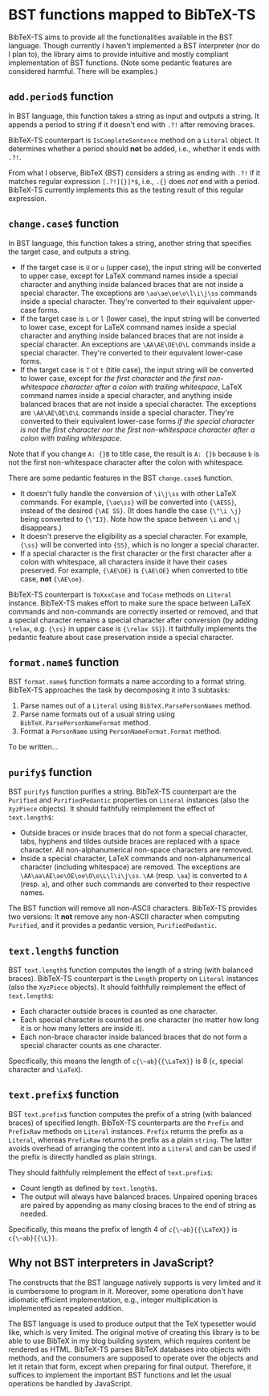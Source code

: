 # BST functions mapped to BibTeX-TS

BibTeX-TS aims to provide all the functionalities available in the BST language. Though currently I haven't implemented a BST interpreter (nor do I plan to), the library aims to provide intuitive and mostly compliant implementation of BST functions. (Note some pedantic features are considered harmful. There will be examples.)

## `add.period$` function

In BST language, this function takes a string as input and outputs a string. It appends a period to string if it doesn't end with `.?!` after removing braces.

BibTeX-TS counterpart is `IsCompleteSentence` method on a `Literal` object. It determines whether a period should **not** be added, i.e., whether it ends with `.?!`.

From what I observe, BibTeX (BST) considers a string as ending with `.?!` if it matches regular expression `[.?!][}]*$`, i.e., `.{}` does *not* end with a period. BibTeX-TS currently implements this as the testing result of this regular expression.

## `change.case$` function

In BST language, this function takes a string, another string that specifies the target case, and outputs a string.

- If the target case is `U` or `u` (upper case), the input string will be converted to upper case, except for LaTeX command names inside a special character and anything inside balanced braces that are not inside a special character. The exceptions are `\aa\ae\oe\o\l\i\j\ss` commands inside a special character. They're converted to their equivalent upper-case forms.
- If the target case is `L` or `l` (lower case), the input string will be converted to lower case, except for LaTeX command names inside a special character and anything inside balanced braces that are not inside a special character. An exceptions are `\AA\AE\OE\O\L` commands inside a special character. They're converted to their equivalent lower-case forms.
- If the target case is `T` ot `t` (title case), the input string will be converted to lower case, except for *the first character* and *the first non-whitespace character after a colon with trailing whitespace*, LaTeX command names inside a special character, and anything inside balanced braces that are not inside a special character. The exceptions are `\AA\AE\OE\O\L` commands inside a special character. They're converted to their equivalent lower-case forms *if the special character is not the first character nor the first non-whitespace character after a colon with trailing whitespace*.

Note that if you change `A: {}B` to title case, the result is `A: {}b` because `b` is not the first non-whitespace character after the colon with whitespace.

There are some pedantic features in the BST `change.case$` function.

- It doesn't fully handle the conversion of `\i\j\ss` with other LaTeX commands. For example, `{\ae\ss}` will be converted into `{\AESS}`, instead of the desired `{\AE SS}`. (It does handle the case `{\"\i \j}` being converted to `{\"IJ}`. Note how the space between `\i` and `\j` disappears.)
- It doesn't preserve the eligibility as a special character. For example, `{\ss}` will be converted into `{SS}`, which is no longer a special character.
- If a special character is the first character or the first character after a colon with whitespace, all characters inside it have their cases preserved. For example, `{\AE\OE}` is `{\AE\OE}` when converted to title case, **not** `{\AE\oe}`.

BibTeX-TS counterpart is `ToXxxCase` and `ToCase` methods on `Literal` instance. BibTeX-TS makes effort to make sure the space between LaTeX commands and non-commands are correctly inserted or removed, and that a special character remains a special character after conversion (by adding `\relax`, e.g. `{\ss}` in upper case is `{\relax SS}`). It faithfully implements the pedantic feature about case preservation inside a special character.

## `format.name$` function

BST `format.name$` function formats a name according to a format string. BibTeX-TS approaches the task by decomposing it into 3 subtasks:

1. Parse names out of a `Literal` using `BibTeX.ParsePersonNames` method.
2. Parse name formats out of a usual string using `BibTeX.ParsePersonNameFormat` method.
3. Format a `PersonName` using `PersonNameFormat.Format` method.

To be written...

## `purify$` function

BST `purify$` function purifies a string. BibTeX-TS counterpart are the `Purified` and `PurifiedPedantic` properties on `Literal` instances (also the `XyzPiece` objects). It should faithfully reimplement the effect of `text.length$`:

- Outside braces or inside braces that do not form a special character, tabs, hyphens and tildes outside braces are replaced with a space character. All non-alphanumerical non-space characters are removed.
- Inside a special character, LaTeX commands and non-alphanumerical character (including whitespace) are removed. The exceptions are `\AA\aa\AE\ae\OE\oe\O\o\L\l\i\j\ss`. `\AA` (resp. `\aa`) is converted to `A` (resp. `a`), and other such commands are converted to their respective names.

The BST function will remove all non-ASCII characters. BibTeX-TS provides two versions: It **not** remove any non-ASCII character when computing `Purified`, and it provides a pedantic version, `PurifiedPedantic`.

## `text.length$` function

BST `text.length$` function computes the length of a string (with balanced braces). BibTeX-TS counterpart is the `Length` property on `Literal` instances (also the `XyzPiece` objects). It should faithfully reimplement the effect of `text.length$`:

- Each character outside braces is counted as one character.
- Each special character is counted as one character (no matter how long it is or how many letters are inside it).
- Each non-brace character inside balanced braces that do not form a special character counts as one character.

Specifically, this means the length of `c{\~ab}{{\LaTeX}}` is 8 (`c`, special character and `\LaTeX`).

## `text.prefix$` function

BST `text.prefix$` function computes the prefix of a string (with balanced braces) of specified length. BibTeX-TS counterparts are the `Prefix` and `PrefixRaw` methods on `Literal` instances. `Prefix` returns the prefix as a `Literal`, whereas `PrefixRaw` returns the prefix as a plain `string`. The latter avoids overhead of arranging the content into a `Literal` and can be used if the prefix is directly handled as plain strings.

They should faithfully reimplement the effect of `text.prefix$`:

- Count length as defined by `text.length$`.
- The output will always have balanced braces. Unpaired opening braces are paired by appending as many closing braces to the end of string as needed.

Specifically, this means the prefix of length 4 of `c{\~ab}{{\LaTeX}}` is `c{\~ab}{{\L}}`.

## Why not BST interpreters in JavaScript?

The constructs that the BST language natively supports is very limited and it is cumbersome to program in it. Moreover, some operations don't have idiomatic efficient implementation, e.g., integer multiplication is implemented as repeated addition.

The BST language is used to produce output that the TeX typesetter would like, which is very limited. The original motive of creating this library is to be able to use BibTeX in my blog building system, which requires content be rendered as HTML. BibTeX-TS parses BibTeX databases into objects with methods, and the consumers are supposed to operate over the objects and let it retain that form, except when preparing for final output. Therefore, it suffices to implement the important BST functions and let the usual operations be handled by JavaScript.
